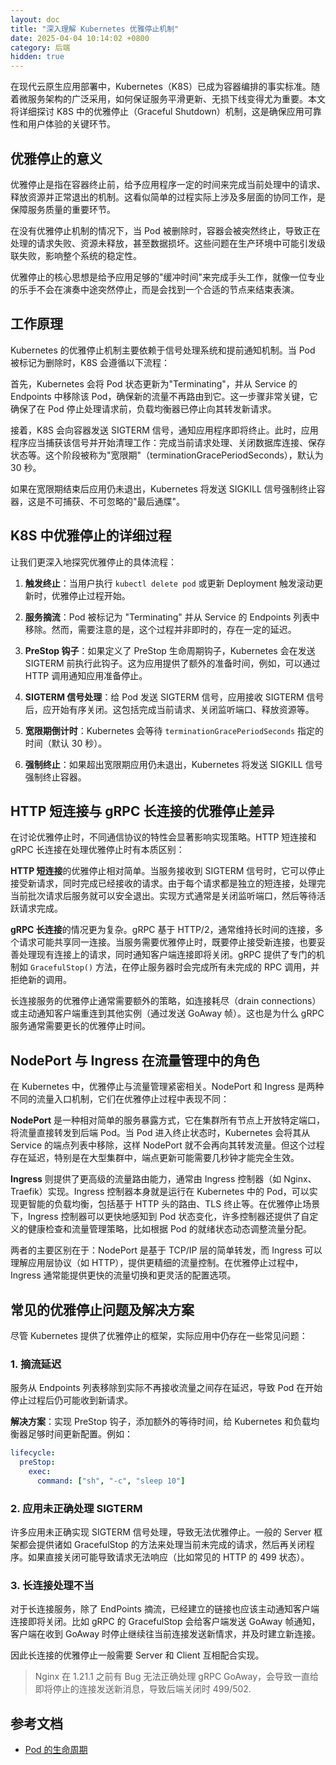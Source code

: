 ```yaml
---
layout: doc
title: "深入理解 Kubernetes 优雅停止机制"
date: 2025-04-04 10:14:02 +0800
category: 后端
hidden: true
---
```


在现代云原生应用部署中，Kubernetes（K8S）已成为容器编排的事实标准。随着微服务架构的广泛采用，如何保证服务平滑更新、无损下线变得尤为重要。本文将详细探讨 K8S 中的优雅停止（Graceful Shutdown）机制，这是确保应用可靠性和用户体验的关键环节。

## 优雅停止的意义

优雅停止是指在容器终止前，给予应用程序一定的时间来完成当前处理中的请求、释放资源并正常退出的机制。这看似简单的过程实际上涉及多层面的协同工作，是保障服务质量的重要环节。

在没有优雅停止机制的情况下，当 Pod 被删除时，容器会被突然终止，导致正在处理的请求失败、资源未释放，甚至数据损坏。这些问题在生产环境中可能引发级联失败，影响整个系统的稳定性。

优雅停止的核心思想是给予应用足够的"缓冲时间"来完成手头工作，就像一位专业的乐手不会在演奏中途突然停止，而是会找到一个合适的节点来结束表演。

## 工作原理

Kubernetes 的优雅停止机制主要依赖于信号处理系统和提前通知机制。当 Pod 被标记为删除时，K8S 会遵循以下流程：

首先，Kubernetes 会将 Pod 状态更新为"Terminating"，并从 Service 的 Endpoints 中移除该 Pod，确保新的流量不再路由到它。这一步骤非常关键，它确保了在 Pod 停止处理请求前，负载均衡器已停止向其转发新请求。

接着，K8S 会向容器发送 SIGTERM 信号，通知应用程序即将终止。此时，应用程序应当捕获该信号并开始清理工作：完成当前请求处理、关闭数据库连接、保存状态等。这个阶段被称为"宽限期"（terminationGracePeriodSeconds），默认为 30 秒。

如果在宽限期结束后应用仍未退出，Kubernetes 将发送 SIGKILL 信号强制终止容器，这是不可捕获、不可忽略的"最后通牒"。

## K8S 中优雅停止的详细过程

让我们更深入地探究优雅停止的具体流程：

1. **触发终止**：当用户执行 `kubectl delete pod` 或更新 Deployment 触发滚动更新时，优雅停止过程开始。

2. **服务摘流**：Pod 被标记为 "Terminating" 并从 Service 的 Endpoints 列表中移除。然而，需要注意的是，这个过程并非即时的，存在一定的延迟。

3. **PreStop 钩子**：如果定义了 PreStop 生命周期钩子，Kubernetes 会在发送 SIGTERM 前执行此钩子。这为应用提供了额外的准备时间，例如，可以通过 HTTP 调用通知应用准备停止。

4. **SIGTERM 信号处理**：给 Pod 发送 SIGTERM 信号，应用接收 SIGTERM 信号后，应开始有序关闭。这包括完成当前请求、关闭监听端口、释放资源等。

5. **宽限期倒计时**：Kubernetes 会等待 `terminationGracePeriodSeconds` 指定的时间（默认 30 秒）。

6. **强制终止**：如果超出宽限期应用仍未退出，Kubernetes 将发送 SIGKILL 信号强制终止容器。

## HTTP 短连接与 gRPC 长连接的优雅停止差异

在讨论优雅停止时，不同通信协议的特性会显著影响实现策略。HTTP 短连接和 gRPC 长连接在处理优雅停止时有本质区别：

**HTTP 短连接**的优雅停止相对简单。当服务接收到 SIGTERM 信号时，它可以停止接受新请求，同时完成已经接收的请求。由于每个请求都是独立的短连接，处理完当前批次请求后服务就可以安全退出。实现方式通常是关闭监听端口，然后等待活跃请求完成。

**gRPC 长连接**的情况更为复杂。gRPC 基于 HTTP/2，通常维持长时间的连接，多个请求可能共享同一连接。当服务需要优雅停止时，既要停止接受新连接，也要妥善处理现有连接上的请求，同时通知客户端连接即将关闭。gRPC 提供了专门的机制如 `GracefulStop()` 方法，在停止服务器时会完成所有未完成的 RPC 调用，并拒绝新的调用。

长连接服务的优雅停止通常需要额外的策略，如连接耗尽（drain connections）或主动通知客户端重连到其他实例（通过发送 GoAway 帧）。这也是为什么 gRPC 服务通常需要更长的优雅停止时间。

## NodePort 与 Ingress 在流量管理中的角色

在 Kubernetes 中，优雅停止与流量管理紧密相关。NodePort 和 Ingress 是两种不同的流量入口机制，它们在优雅停止过程中表现不同：

**NodePort** 是一种相对简单的服务暴露方式，它在集群所有节点上开放特定端口，将流量直接转发到后端 Pod。当 Pod 进入终止状态时，Kubernetes 会将其从 Service 的端点列表中移除，这样 NodePort 就不会再向其转发流量。但这个过程存在延迟，特别是在大型集群中，端点更新可能需要几秒钟才能完全生效。

**Ingress** 则提供了更高级的流量路由能力，通常由 Ingress 控制器（如 Nginx、Traefik）实现。Ingress 控制器本身就是运行在 Kubernetes 中的 Pod，可以实现更智能的负载均衡，包括基于 HTTP 头的路由、TLS 终止等。在优雅停止场景下，Ingress 控制器可以更快地感知到 Pod 状态变化，许多控制器还提供了自定义的健康检查和流量管理策略，比如根据 Pod 的就绪状态动态调整流量分配。

两者的主要区别在于：NodePort 是基于 TCP/IP 层的简单转发，而 Ingress 可以理解应用层协议（如 HTTP），提供更精细的流量控制。在优雅停止过程中，Ingress 通常能提供更快的流量切换和更灵活的配置选项。

## 常见的优雅停止问题及解决方案

尽管 Kubernetes 提供了优雅停止的框架，实际应用中仍存在一些常见问题：

### 1. 摘流延迟

服务从 Endpoints 列表移除到实际不再接收流量之间存在延迟，导致 Pod 在开始停止过程后仍可能收到新请求。

**解决方案**：实现 PreStop 钩子，添加额外的等待时间，给 Kubernetes 和负载均衡器足够时间更新配置。例如：

```yaml
lifecycle:
  preStop:
    exec:
      command: ["sh", "-c", "sleep 10"]
```

### 2. 应用未正确处理 SIGTERM

许多应用未正确实现 SIGTERM 信号处理，导致无法优雅停止。一般的 Server 框架都会提供诸如 GracefulStop 的方法来处理当前未完成的请求，然后再关闭程序。如果直接关闭可能导致请求无法响应（比如常见的 HTTP 的 499 状态）。

### 3. 长连接处理不当

对于长连接服务，除了 EndPoints 摘流，已经建立的链接也应该主动通知客户端连接即将关闭。比如 gRPC 的 GracefulStop 会给客户端发送 GoAway 帧通知，客户端在收到 GoAway 时停止继续往当前连接发送新情求，并及时建立新连接。

因此长连接的优雅停止一般需要 Server 和 Client 互相配合实现。

> Nginx 在 1.21.1 之前有 Bug 无法正确处理 gRPC GoAway，会导致一直给即将停止的连接发送新消息，导致后端关闭时 499/502.

## 参考文档

- [Pod 的生命周期](https://kubernetes.io/zh-cn/docs/concepts/workloads/pods/pod-lifecycle/#pod-termination)
